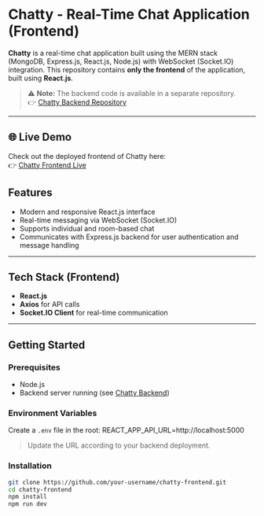 # Chatty - Real-Time Chat Application (Frontend)

**Chatty** is a real-time chat application built using the MERN stack (MongoDB, Express.js, React.js, Node.js) with WebSocket (Socket.IO) integration. This repository contains **only the frontend** of the application, built using **React.js**.

> ⚠️ **Note:** The backend code is available in a separate repository.  
> 👉 [Chatty Backend Repository](https://github.com/shivamprakash2909/chatty-server.git)

---

## 🌐 Live Demo

Check out the deployed frontend of Chatty here:  
👉 [Chatty Frontend Live](https://chatty-weld-two.vercel.app/)

## Features

- Modern and responsive React.js interface
- Real-time messaging via WebSocket (Socket.IO)
- Supports individual and room-based chat
- Communicates with Express.js backend for user authentication and message handling

---

## Tech Stack (Frontend)

- **React.js**
- **Axios** for API calls
- **Socket.IO Client** for real-time communication

---

## Getting Started

### Prerequisites

- Node.js
- Backend server running (see [Chatty Backend](https://github.com/shivamprakash2909/chatty-server.git))

### Environment Variables

Create a `.env` file in the root: REACT_APP_API_URL=http://localhost:5000

> Update the URL according to your backend deployment.

### Installation

```bash
git clone https://github.com/your-username/chatty-frontend.git
cd chatty-frontend
npm install
npm run dev
```

